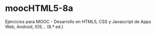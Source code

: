 # moocHTML5-8a
Ejercicios para MOOC - Desarrollo en HTML5, CSS y Javascript de Apps Web, Android, IOS... (8.ª ed.)
